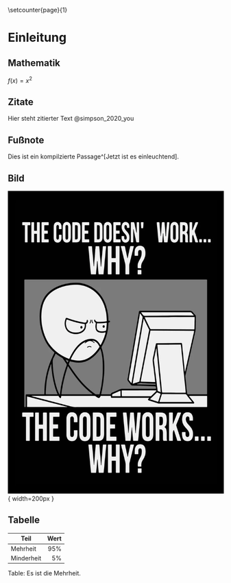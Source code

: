 \setcounter{page}{1}
# Einleitung

## Mathematik

$f(x)=x^2$

## Zitate

Hier steht zitierter Text @simpson_2020_you

## Fußnote

Dies ist ein kompilzierte Passage^[Jetzt ist es einleuchtend].

## Bild

![Programmers Life](images/sample.png){ width=200px }

## Tabelle

| Teil       |   Wert |
| ---------- | -----: |
| Mehrheit   | $95\%$ |
| Minderheit |  $5\%$ |

Table: Es ist die Mehrheit.
